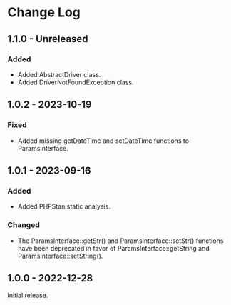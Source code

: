 # Change Log

## 1.1.0 - Unreleased

### Added

- Added AbstractDriver class.
- Added DriverNotFoundException class.

## 1.0.2 - 2023-10-19

### Fixed

- Added missing getDateTime and setDateTime functions to ParamsInterface.

## 1.0.1 - 2023-09-16

### Added

- Added PHPStan static analysis.

### Changed

- The ParamsInterface::getStr() and ParamsInterface::setStr() functions have been deprecated in favor of ParamsInterface::getString and ParamsInterface::setString().

## 1.0.0 - 2022-12-28

Initial release.
